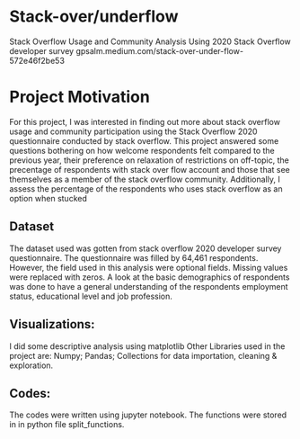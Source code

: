 # Stack-over/underflow
Stack Overflow Usage and Community Analysis Using 2020 Stack Overflow developer survey
gpsalm.medium.com/stack-over-under-flow-572e46f2be53

# Project Motivation
For this project, I was interested in finding out more about stack overflow usage and community participation using the Stack Overflow 2020 questionnaire conducted by stack overflow. This project answered some questions bothering on how welcome respondents felt compared to the previous year, their preference on relaxation of restrictions on off-topic, the precentage of respondents with stack over flow account and those that see themselves as a member of the stack overflow community.
Additionally, I assess the percentage of the respondents who uses stack overflow as an option when stucked

## Dataset
The dataset used was gotten from stack overflow 2020 developer survey questionnaire.
The questionnaire was filled by 64,461 respondents. However, the field used in this analysis were optional fields. Missing values were replaced with zeros.
A look at the basic demographics of respondents was done to have a general understanding of the respondents employment status, educational level and job profession.

## Visualizations:
I did some descriptive analysis using matplotlib
Other Libraries used in the project are: Numpy; Pandas; Collections for data importation, cleaning & exploration.

## Codes:
The codes were written using jupyter notebook.
The functions were stored in in python file split_functions.



